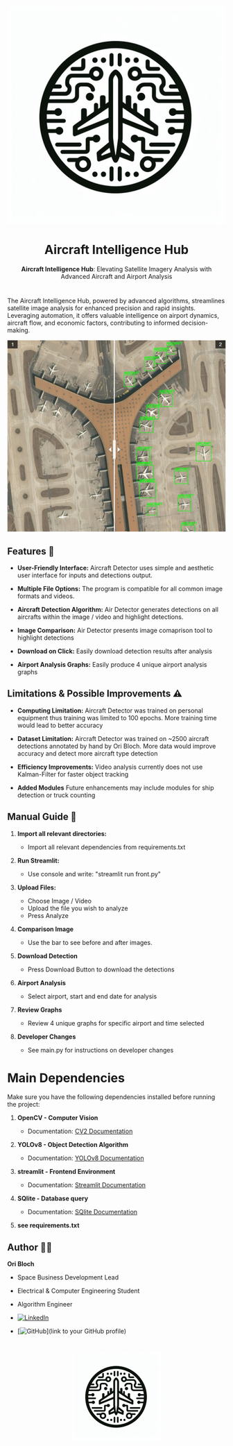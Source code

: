 <div style="text-align: center;">

![Aircraft Intelligence Hub](Images/Aircraft%20Intelligence%20Hub%20Badge.jpg)
# Aircraft Intelligence Hub

**Aircraft Intelligence Hub**: Elevating Satellite Imagery Analysis with Advanced Aircraft and Airport Analysis

</div>


#


The Aircraft Intelligence Hub, powered by advanced algorithms, streamlines satellite image analysis for enhanced precision and rapid insights. Leveraging automation, it offers valuable intelligence on airport dynamics, aircraft flow, and economic factors, contributing to informed decision-making.

<div style="text-align: center;">
  <img src="images/DetectionComparison.png" alt="Aircraft Detector" />
</div>



## Features 🚀

- **User-Friendly Interface:** Aircraft Detector uses simple and aesthetic user interface for inputs and detections output.

- **Multiple File Options:** The program is compatible for all common image formats and videos. 

- **Aircraft Detection Algorithm:** Air Detector generates detections on all aircrafts within the image / video and highlight detections.

- **Image Comparison:** Air Detector presents image comaprison tool to highlight detections

- **Download on Click:** Easily download detection results after analysis

- **Airport Analysis Graphs:** Easily produce 4 unique airport analysis graphs

## Limitations & Possible Improvements ⚠️

- **Computing Limitation:** Aircraft Detector was trained on personal equipment thus training was limited to 100 epochs. More training time would lead to better accuracy

- **Dataset Limitation:** Aircraft Detector was trained on ~2500 aircraft detections annotated by hand by Ori Bloch. More data would improve accuracy and detect more aircraft type detection

- **Efficiency Improvements:** Video analysis currently does not use Kalman-Filter for faster object tracking

- **Added Modules**  Future enhancements may include modules for ship detection or truck counting

## Manual Guide 📖

1. **Import all relevant directories:**
   - Import all relevant dependencies from requirements.txt

2. **Run Streamlit:**
   - Use console and write: "streamlit run front.py"

3. **Upload Files:**
   - Choose Image / Video
   - Upload the file you wish to analyze
   - Press Analyze

4. **Comparison Image**
   - Use the bar to see before and after images.

5. **Download Detection**
   - Press Download Button to download the detections
   
6. **Airport Analysis**
   - Select airport, start and end date for analysis
   
7. **Review Graphs**
   - Review 4 unique graphs for specific airport and time  selected 

8. **Developer Changes**
   - See main.py for instructions on developer changes 


# Main Dependencies

Make sure you have the following dependencies installed before running the project:

1. **OpenCV - Computer Vision**
   - Documentation: [CV2 Documentation](https://docs.opencv.org/4.x/)

2. **YOLOv8 - Object Detection Algorithm**
   - Documentation: [YOLOv8 Documentation](https://docs.ultralytics.com/)

3. **streamlit - Frontend Environment**
   - Documentation: [Streamlit Documentation](https://docs.streamlit.io/)
   
4. **SQlite - Database query**
   - Documentation: [SQlite Documentation](https://www.sqlite.org/docs.html)

5. **see requirements.txt**


## Author 🧑‍💻

**Ori Bloch**
- Space Business Development Lead
- Electrical & Computer Engineering Student
- Algorithm Engineer



- [![LinkedIn](https://img.shields.io/badge/LinkedIn-Ori_Bloch-blue?style=flat-square&logo=linkedin)](https://www.linkedin.com/in/ori-bloch-312768207/)
- [![GitHub](https://img.shields.io/badge/GitHub-Ori_Bloch-black?style=flat-square&logo=github)](link to your GitHub profile)
#

<div style="text-align: center;">
  <img src="Images/Aircraft Intelligence Hub Badge Small.jpg" alt="Aircraft Intelligence Hub Badge" />
</div>